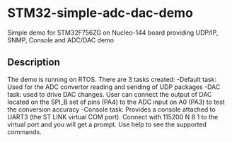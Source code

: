 # STM32-simple-adc-dac-demo
Simple demo for STM32F756ZG on Nucleo-144 board providing UDP/IP, SNMP, Console and ADC/DAC demo

## Description

The demo is running on RTOS. There are 3 tasks created:
-Default task: Used for the ADC convertor reading and sending of UDP packages
-DAC task: used to drive DAC changes. User can connect the output of DAC located on the SPI_B set of pins (PA4) to the ADC input on A0 (PA3) to test the conversion accuracy
-Console task: Provides a console attached to UART3 (the ST LINK virtual COM port). Connect with 115200 N 8 1 to the virtual port and you will get a prompt. Use help to see the supported commands.

